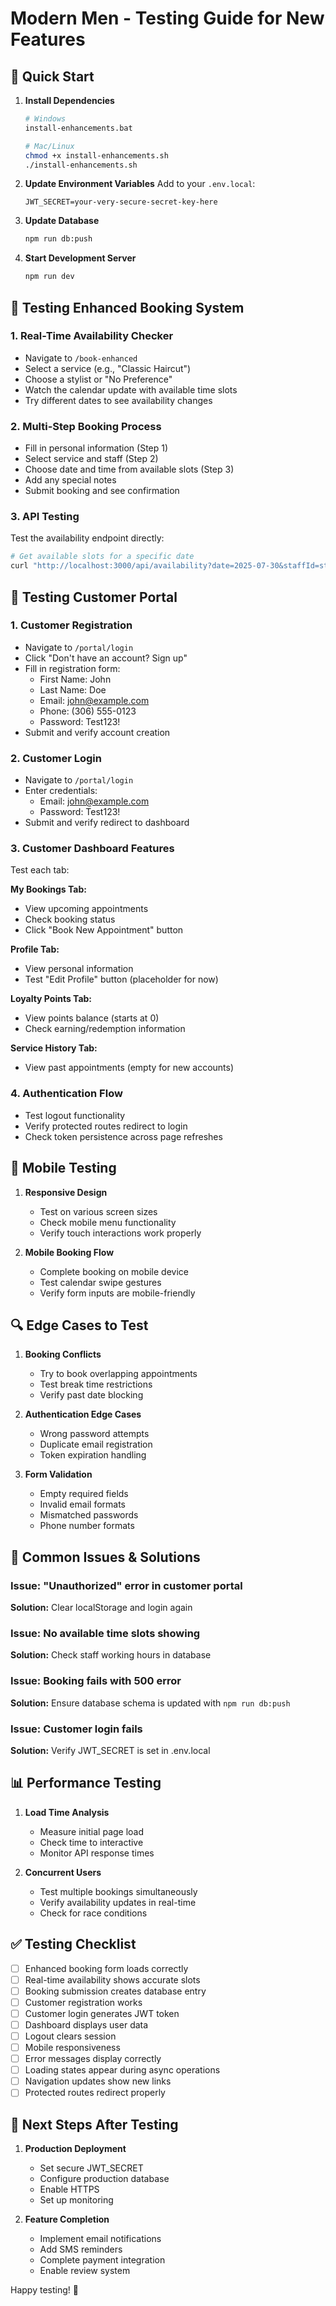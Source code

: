 # Modern Men - Testing Guide for New Features

## 🚀 Quick Start

1. **Install Dependencies**
   ```bash
   # Windows
   install-enhancements.bat
   
   # Mac/Linux
   chmod +x install-enhancements.sh
   ./install-enhancements.sh
   ```

2. **Update Environment Variables**
   Add to your `.env.local`:
   ```env
   JWT_SECRET=your-very-secure-secret-key-here
   ```

3. **Update Database**
   ```bash
   npm run db:push
   ```

4. **Start Development Server**
   ```bash
   npm run dev
   ```

## 🧪 Testing Enhanced Booking System

### 1. Real-Time Availability Checker
- Navigate to `/book-enhanced`
- Select a service (e.g., "Classic Haircut")
- Choose a stylist or "No Preference"
- Watch the calendar update with available time slots
- Try different dates to see availability changes

### 2. Multi-Step Booking Process
- Fill in personal information (Step 1)
- Select service and staff (Step 2)
- Choose date and time from available slots (Step 3)
- Add any special notes
- Submit booking and see confirmation

### 3. API Testing
Test the availability endpoint directly:
```bash
# Get available slots for a specific date
curl "http://localhost:3000/api/availability?date=2025-07-30&staffId=staff1&serviceId=service1"
```

## 🔐 Testing Customer Portal

### 1. Customer Registration
- Navigate to `/portal/login`
- Click "Don't have an account? Sign up"
- Fill in registration form:
  - First Name: John
  - Last Name: Doe
  - Email: john@example.com
  - Phone: (306) 555-0123
  - Password: Test123!
- Submit and verify account creation

### 2. Customer Login
- Navigate to `/portal/login`
- Enter credentials:
  - Email: john@example.com
  - Password: Test123!
- Submit and verify redirect to dashboard

### 3. Customer Dashboard Features
Test each tab:

**My Bookings Tab:**
- View upcoming appointments
- Check booking status
- Click "Book New Appointment" button

**Profile Tab:**
- View personal information
- Test "Edit Profile" button (placeholder for now)

**Loyalty Points Tab:**
- View points balance (starts at 0)
- Check earning/redemption information

**Service History Tab:**
- View past appointments (empty for new accounts)

### 4. Authentication Flow
- Test logout functionality
- Verify protected routes redirect to login
- Check token persistence across page refreshes

## 📱 Mobile Testing

1. **Responsive Design**
   - Test on various screen sizes
   - Check mobile menu functionality
   - Verify touch interactions work properly

2. **Mobile Booking Flow**
   - Complete booking on mobile device
   - Test calendar swipe gestures
   - Verify form inputs are mobile-friendly

## 🔍 Edge Cases to Test

1. **Booking Conflicts**
   - Try to book overlapping appointments
   - Test break time restrictions
   - Verify past date blocking

2. **Authentication Edge Cases**
   - Wrong password attempts
   - Duplicate email registration
   - Token expiration handling

3. **Form Validation**
   - Empty required fields
   - Invalid email formats
   - Mismatched passwords
   - Phone number formats

## 🐛 Common Issues & Solutions

### Issue: "Unauthorized" error in customer portal
**Solution:** Clear localStorage and login again

### Issue: No available time slots showing
**Solution:** Check staff working hours in database

### Issue: Booking fails with 500 error
**Solution:** Ensure database schema is updated with `npm run db:push`

### Issue: Customer login fails
**Solution:** Verify JWT_SECRET is set in .env.local

## 📊 Performance Testing

1. **Load Time Analysis**
   - Measure initial page load
   - Check time to interactive
   - Monitor API response times

2. **Concurrent Users**
   - Test multiple bookings simultaneously
   - Verify availability updates in real-time
   - Check for race conditions

## ✅ Testing Checklist

- [ ] Enhanced booking form loads correctly
- [ ] Real-time availability shows accurate slots
- [ ] Booking submission creates database entry
- [ ] Customer registration works
- [ ] Customer login generates JWT token
- [ ] Dashboard displays user data
- [ ] Logout clears session
- [ ] Mobile responsiveness
- [ ] Error messages display correctly
- [ ] Loading states appear during async operations
- [ ] Navigation updates show new links
- [ ] Protected routes redirect properly

## 🎯 Next Steps After Testing

1. **Production Deployment**
   - Set secure JWT_SECRET
   - Configure production database
   - Enable HTTPS
   - Set up monitoring

2. **Feature Completion**
   - Implement email notifications
   - Add SMS reminders
   - Complete payment integration
   - Enable review system

Happy testing! 🚀